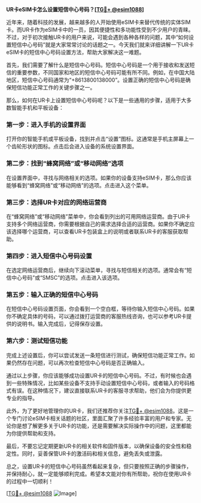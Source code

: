 **UR卡eSIM卡怎么设置短信中心号码？[[TG💪+ @esim1088](https://t.me/s/esim1088)]**

近年来，随着科技的发展，越来越多的人开始使用eSIM卡来替代传统的实体SIM卡。而UR卡作为eSIM卡中的一员，因其便捷性和多功能性受到不少用户的青睐。不过，对于初次接触UR卡的用户来说，可能会遇到各种各样的问题，其中“如何设置短信中心号码”就是大家常常讨论的话题之一。今天我们就来详细讲解一下UR卡eSIM卡的短信中心号码设置方法，帮助大家解决这一难题。

首先，我们需要了解什么是短信中心号码。短信中心号码是一个用于接收和发送短信的重要参数，不同国家和地区的短信中心号码可能有所不同。例如，在中国大陆地区，短信中心号码通常为“+8613800138000”。设置正确的短信中心号码是确保短信功能正常工作的关键步骤之一。

那么，如何在UR卡上设置短信中心号码呢？以下是一些通用的步骤，适用于大多数智能手机和平板设备：

### 第一步：进入手机的设置界面

打开你的智能手机或平板设备，找到并点击“设置”图标。这通常是手机主屏幕上一个齿轮形状的图标。点击后会进入设备的系统设置界面。

### 第二步：找到“蜂窝网络”或“移动网络”选项

在设置界面中，寻找与网络相关的选项。如果你的设备支持eSIM卡，那么你应该能够看到“蜂窝网络”或“移动网络”的选项。点击进入这个菜单。

### 第三步：选择UR卡对应的网络运营商

在“蜂窝网络”或“移动网络”菜单中，你会看到列出的可用网络运营商。由于UR卡支持多个网络运营商，你需要根据自己的需求选择合适的运营商。如果你不确定应该选择哪个运营商，可以查看UR卡包装盒上的说明或者联系UR卡的客服获取帮助。

### 第四步：进入短信中心号码设置

在选定网络运营商后，继续向下滚动菜单，寻找与短信相关的选项。通常会有“短信中心号码”或“SMSC”的选项。点击进入该选项。

### 第五步：输入正确的短信中心号码

在短信中心号码设置页面，你会看到一个空白框，等待你输入短信中心号码。如果你不确定具体的号码，可以通过拨打运营商的客服热线咨询，也可以参考UR卡提供的说明书。输入完成后，记得保存设置。

### 第六步：测试短信功能

完成上述设置后，你可以尝试发送一条短信进行测试，确保短信功能正常工作。如果仍然存在问题，可以再次检查短信中心号码是否正确输入。

通过以上步骤，你应该能够成功设置UR卡的短信中心号码。不过，有时候也会遇到一些特殊情况，比如某些设备不支持手动设置短信中心号码，或者输入的号码格式有误。在这种情况下，建议直接联系UR卡的客服寻求帮助，他们会为你提供更专业的指导。

此外，为了更好地管理你的UR卡，我们还推荐你关注[TG💪+ @esim1088](https://t.me/s/esim1088)。这是一个专门讨论eSIM卡相关话题的社区，里面汇聚了许多经验丰富的用户和专家。无论你是想了解更多关于UR卡的功能，还是需要解决实际操作中的问题，这里都能为你提供帮助和支持。

最后，不要忘记定期更新UR卡的相关软件和固件版本，以确保设备的安全性和稳定性。同时，妥善保管UR卡的激活码和相关信息，避免丢失或泄露。

总之，设置UR卡的短信中心号码虽然看起来复杂，但只要按照正确的步骤操作，并保持耐心，就一定能够顺利完成。希望本文能对你有所帮助，祝你在使用UR卡的过程中一切顺利！

[[TG💪+ @esim1088](https://t.me/s/esim1088) ![Image](https://i.postimg.cc/4NQfJmqS/Snipaste-2025-05-13-00-14-12.png)]